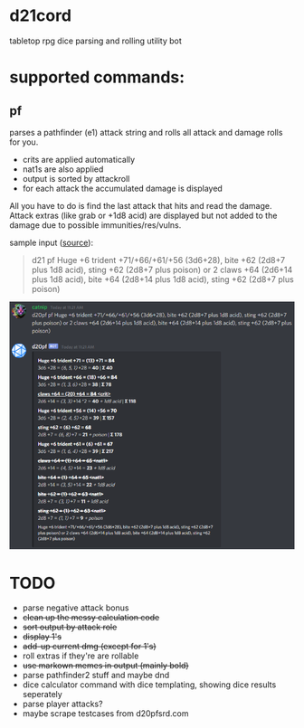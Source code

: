 # d21cord
tabletop rpg dice parsing and rolling utility bot

# supported commands:

## pf
parses a pathfinder (e1) attack string and rolls all attack and damage rolls for you.
- crits are applied automatically
- nat1s are also applied
- output is sorted by attackroll
- for each attack the accumulated damage is displayed

All you have to do is find the last attack that hits and read the damage.
Attack extras (like grab or +1d8 acid) are displayed but not added to the damage due to possible immunities/res/vulns.

sample input ([source](https://www.d20pfsrd.com/bestiary/monster-listings/outsiders/devil/devils-unique/devil-lucifer-prince-of-darkness-tohc)):
> d21 pf Huge +6 trident +71/+66/+61/+56 (3d6+28), bite +62 (2d8+7 plus 1d8 acid), sting +62 (2d8+7 plus poison) or 2 claws +64 (2d6+14 plus 1d8 acid), bite +64 (2d8+14 plus 1d8 acid), sting +62 (2d8+7 plus poison)

![monster command output](scrots/monster.png)


# TODO
- parse negative attack bonus
- ~~clean up the messy calculation code~~
- ~~sort output by attack role~~
- ~~display 1's~~
- ~~add-up current dmg (except for 1's)~~
- roll extras if they're are rollable
- ~~use markown memes in output (mainly bold)~~
- parse pathfinder2 stuff and maybe dnd
- dice calculator command with dice templating, showing dice results seperately
- parse player attacks?
- maybe scrape testcases from d20pfsrd.com